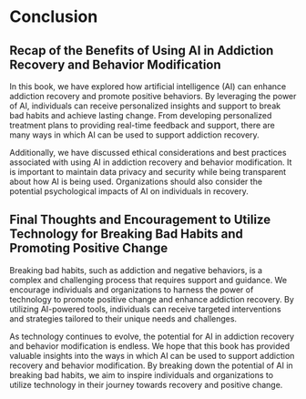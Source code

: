 # Conclusion

Recap of the Benefits of Using AI in Addiction Recovery and Behavior Modification
---------------------------------------------------------------------------------

In this book, we have explored how artificial intelligence (AI) can enhance addiction recovery and promote positive behaviors. By leveraging the power of AI, individuals can receive personalized insights and support to break bad habits and achieve lasting change. From developing personalized treatment plans to providing real-time feedback and support, there are many ways in which AI can be used to support addiction recovery.

Additionally, we have discussed ethical considerations and best practices associated with using AI in addiction recovery and behavior modification. It is important to maintain data privacy and security while being transparent about how AI is being used. Organizations should also consider the potential psychological impacts of AI on individuals in recovery.

Final Thoughts and Encouragement to Utilize Technology for Breaking Bad Habits and Promoting Positive Change
------------------------------------------------------------------------------------------------------------

Breaking bad habits, such as addiction and negative behaviors, is a complex and challenging process that requires support and guidance. We encourage individuals and organizations to harness the power of technology to promote positive change and enhance addiction recovery. By utilizing AI-powered tools, individuals can receive targeted interventions and strategies tailored to their unique needs and challenges.

As technology continues to evolve, the potential for AI in addiction recovery and behavior modification is endless. We hope that this book has provided valuable insights into the ways in which AI can be used to support addiction recovery and behavior modification. By breaking down the potential of AI in breaking bad habits, we aim to inspire individuals and organizations to utilize technology in their journey towards recovery and positive change.